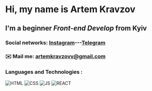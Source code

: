 # Hi, my name is **Artem Kravzov**
## I'm a beginner *Front-end Develop* from Kyiv
### Social networks: [Instagram](https://www.instagram.com/akravzov/)---[Telegram](https://t.me/akravzovv)
### ✉️ Mail me: artemkravzovv@gmail.com
### Languages and Technologies :
![HTML](https://img.shields.io/badge/-HTML-090909?style=for-the-badge&logo=html5)
![CSS](https://img.shields.io/badge/-CSS-090909?style=for-the-badge&logo=css3)
![JS](https://img.shields.io/badge/-JavaScript-090909?style=for-the-badge&logo=JavaScript)
![REACT](https://img.shields.io/badge/-REACT-090909?style=for-the-badge&logo=REACT)
